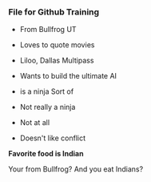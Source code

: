 ### File for Github Training

- From Bullfrog UT

- Loves to quote movies

- Liloo, Dallas Multipass 

- Wants to build the ultimate AI
 
- is a ninja Sort of

- Not really a ninja 

- Not at all

- Doesn't like conflict 

**Favorite food is Indian** 

Your from Bullfrog? And you eat Indians?
